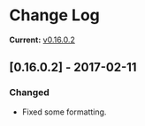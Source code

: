 # Change Log

**Current:** [v0.16.0.2](https://github.com/Qwynn/RimStarveADS/releases/tag/v0.16.0.2)

## [0.16.0.2] - 2017-02-11
### Changed
- Fixed some formatting.
